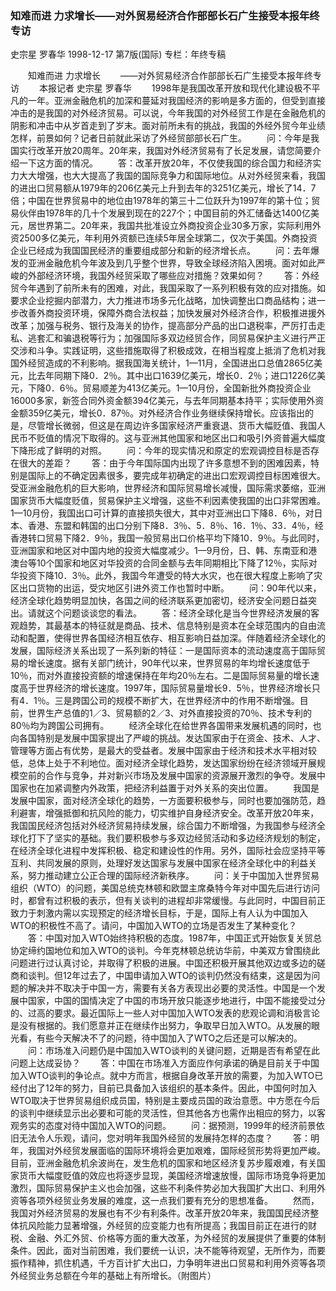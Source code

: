 ### 知难而进  力求增长——对外贸易经济合作部部长石广生接受本报年终专访
史宗星  罗春华
1998-12-17
第7版(国际)
专栏：年终专稿

　　知难而进  力求增长
　　——对外贸易经济合作部部长石广生接受本报年终专访
　　本报记者  史宗星  罗春华
　　1998年是我国改革开放和现代化建设极不平凡的一年。亚洲金融危机的加深和蔓延对我国经济的影响是多方面的，但受到直接冲击的是我国的对外经济贸易。可以说，今年我国的对外经贸工作是在金融危机的阴影和冲击中从岁首走到了岁末。面对前所未有的挑战，我国的外经外贸今年业绩怎样，前景如何？记者日前就此采访了外经贸部部长石广生。
　　问：今年是我国实行改革开放20周年。20年来，我国对外经济贸易有了长足发展，请您简要介绍一下这方面的情况。
　　答：改革开放20年，不仅使我国的综合国力和经济实力大大增强，也大大提高了我国的国际竞争力和国际地位。从对外经贸来看，我国的进出口贸易额从1979年的206亿美元上升到去年的3251亿美元，增长了14．7倍；中国在世界贸易中的地位由1978年的第三十二位跃升为1997年的第十位；贸易伙伴由1978年的几十个发展到现在的227个；中国目前的外汇储备达1400亿美元，居世界第二。20年来，我国共批准设立外商投资企业30多万家，实际利用外资2500多亿美元，年利用外资额已连续5年居全球第二，仅次于美国。外商投资企业已经成为我国国民经济的重要组成部分和新的经济增长点。
　　问：去年爆发的亚洲金融危机今年波及到几乎整个世界，导致全球经济陷入困境。面对如此严峻的外部经济环境，我国外经贸采取了哪些应对措施？效果如何？
　　答：外经贸今年遇到了前所未有的困难，对此，我国采取了一系列积极有效的应对措施。如要求企业挖掘内部潜力，大力推进市场多元化战略，加快调整出口商品结构；进一步改善外商投资环境，保障外商合法权益；加快发展对外经济合作，积极推进援外改革；加强与税务、银行及海关的协作，提高部分产品的出口退税率，严厉打击走私、逃套汇和骗退税等行为；加强国际多双边经贸合作，同贸易保护主义进行严正交涉和斗争。实践证明，这些措施取得了积极成效，在相当程度上抵消了危机对我国外经贸造成的不利影响。据我国海关统计，1—11月，全国进出口总值2865亿美元，比去年同期下降0．2％。其中出口1639亿美元，增长0．2％；进口1226亿美元，下降0．6％。贸易顺差为413亿美元。1—10月份，全国新批外商投资企业16000多家，新签合同外资金额394亿美元，与去年同期基本持平；实际使用外资金额359亿美元，增长0．87％。对外经济合作业务继续保持增长。应该指出的是，尽管增长微弱，但这是在周边许多国家经济严重衰退、货币大幅贬值、我国人民币不贬值的情况下取得的。这与亚洲其他国家和地区出口和吸引外资普遍大幅度下降形成了鲜明的对照。
　　问：今年的现实情况和原定的宏观调控目标是否存在很大的差距？
　　答：由于今年国际国内出现了许多意想不到的困难因素，特别是国际上的不确定因素很多，要完成年初确定的进出口宏观调控目标困难很大。受亚洲金融危机的巨大影响，世界经济和国际贸易增长减慢，国际需求萎缩，亚洲国家货币大幅度贬值，贸易保护主义增强，这些不利因素使我国的出口非常困难。1—10月份，我国出口可计算的直接损失很大，其中对亚洲出口下降8．6％，对日本、香港、东盟和韩国的出口分别下降8．3％、5．8％、16．1％、33．4％，经香港转口贸易下降2．9％，我国一般贸易出口价格平均下降10．9％。与此同时，亚洲国家和地区对中国内地的投资大幅度减少。1—9月份，日、韩、东南亚和港澳台等10个国家和地区对华投资的合同金额与去年同期相比下降了12％，实际对华投资下降10．3％。此外，我国今年遭受的特大水灾，也在很大程度上影响了灾区出口货物的出运，受灾地区引进外资工作也暂时中断。
　　问：90年代以来，经济全球化趋势明显加快，各国之间的经济联系更加密切，经济安全问题日益突出。请就这个问题谈谈您的看法。
　　答：经济全球化是当今世界经济发展的客观趋势，其最基本的特征就是商品、技术、信息特别是资本在全球范围内的自由流动和配置，使得世界各国经济相互依存、相互影响日益加深。伴随着经济全球化的发展，国际经济关系出现了一系列新的特征：一是国际资本的流动速度高于国际贸易的增长速度。据有关部门统计，90年代以来，世界贸易的年均增长速度低于10％，而对外直接投资额的增速保持在年均20％左右。二是国际贸易量的增长速度高于世界经济的增长速度。1997年，国际贸易量增长9．5％，世界经济增长只有4．1％。三是跨国公司的规模不断扩大，在世界经济中的作用不断增强。目前，世界生产总值的1／3、贸易额的2／3、对外直接投资的70％、技术专利的80％均为跨国公司拥有。
　　经济全球化在给世界各国带来发展机遇的同时，也向各国特别是发展中国家提出了严峻的挑战。发达国家由于在资金、技术、人才、管理等方面占有优势，是最大的受益者。发展中国家由于经济和技术水平相对较低，总体上处于不利地位。面对经济全球化趋势，发达国家纷纷在经济领域开展规模空前的合作与竞争，并对新兴市场及发展中国家的资源展开激烈的争夺。发展中国家也在加紧调整内外政策，把经济利益置于对外关系的突出位置。
　　我国是发展中国家，面对经济全球化的趋势，一方面要积极参与，同时也要加强防范，趋利避害，增强抵御和抗风险的能力，切实维护自身经济安全。改革开放20年来，我国国民经济包括对外经济贸易持续发展，综合国力不断增强，为我国参与经济全球化打下了坚实的基础。我们要积极参与多双边经贸活动和多边经济规划的制定，在经济全球化进程中发挥积极、稳定和建设性的作用。另外，国际社会应坚持平等互利、共同发展的原则，处理好发达国家与发展中国家在经济全球化中的利益关系，努力推动建立公正合理的国际经济新秩序。
　　问：关于中国加入世界贸易组织（WTO）的问题，美国总统克林顿和欧盟主席桑特今年对中国先后进行访问时，都曾有过积极的表示，但有关谈判的进程却非常缓慢。与此同时，中国目前正致力于刺激内需以实现预定的经济增长目标，于是，国际上有人认为中国加入WTO的积极性不高了。请问，中国加入WTO的立场是否发生了某种变化？
　　答：中国对加入WTO始终持积极的态度。1987年，中国正式开始恢复关贸总协定缔约国地位和加入WTO的谈判。今年克林顿总统访华前，中美双方曾围绕此问题进行过认真讨论，并取得了积极的进展。中国还积极开展其他双边或多边的磋商和谈判。但12年过去了，中国申请加入WTO的谈判仍然没有结束，这是因为问题的解决并不取决于中国一方，需要有关各方表现出必要的灵活性。中国是一个发展中国家，中国的国情决定了中国的市场开放只能逐步地进行，中国不能接受过分的、过高的要求。最近国际上一些人对中国加入WTO发表的悲观论调和消极言论是没有根据的。我们愿意并正在继续作出努力，争取早日加入WTO。从发展的眼光看，有些今天解决不了的问题，待中国加入了WTO之后还是可以解决的。
　　问：市场准入问题仍是中国加入WTO谈判的关键问题，近期是否有希望在此问题上达成妥协？
　　答：中国在市场准入方面应作何承诺的确是目前关于中国加入WTO谈判的争论点。就中方而言，根据自身改革开放的需要，为加入WTO已经付出了12年的努力，目前已具备加入该组织的基本条件。因此，中国何时加入WTO取决于世界贸易组织成员国，特别是主要成员国的政治意愿。中方愿在今后的谈判中继续显示出必要和可能的灵活性，但其他各方也需作出相应的努力，以客观务实的态度对待中国加入WTO的问题。
　　问：据预测，1999年的经济前景依旧无法令人乐观，请问，您对明年我国外经贸的发展持怎样的态度？
　　答：明年，我国对外经贸发展面临的国际环境将会更加艰难，国际经贸形势将更加严峻。目前，亚洲金融危机余波尚在，发生危机的国家和地区经济复苏步履艰难，有关国家货币大幅度贬值的效应也将逐步显现，美国经济增速放慢，国际市场竞争将更加激烈，国际贸易保护主义也会加强，这些不利条件势必加大我国扩大出口、利用外资等各项外经贸业务发展的难度，这一点我们要有充分的思想准备。
　　然而，我国对外经济贸易的发展也有不少有利条件。改革开放20年来，我国国民经济整体抗风险能力显著增强，外经贸的应变能力也有所提高；我国目前正在进行的财税、金融、外汇外贸、价格等方面的重大改革，为外经贸的发展提供了重要的体制条件。因此，面对当前困难，我们要统一认识，决不能等待观望，无所作为，而要振作精神，抓住机遇，千方百计扩大出口，力争明年进出口贸易和利用外资等各项外经贸业务总额在今年的基础上有所增长。（附图片）
